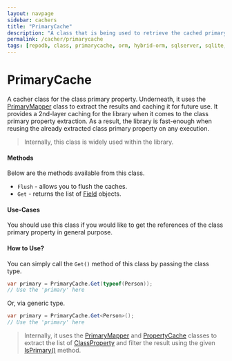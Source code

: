 ```yaml
---
layout: navpage
sidebar: cachers
title: "PrimaryCache"
description: "A class that is being used to retrieve the cached primary field of the class or data entity."
permalink: /cacher/primarycache
tags: [repodb, class, primarycache, orm, hybrid-orm, sqlserver, sqlite, mysql, postgresql]
---
```


# PrimaryCache

A cacher class for the class primary property. Underneath, it uses the [PrimaryMapper](/mapper/primarymapper) class to extract the results and caching it for future use. It provides a 2nd-layer caching for the library when it comes to the class primary property extraction. As a result, the library is fast-enough when reusing the already extracted class primary property on any execution.

> Internally, this class is widely used within the library.

#### Methods

Below are the methods available from this class.

- `Flush` - allows you to flush the caches.
- `Get` - returns the list of [Field](/class/field) objects.

#### Use-Cases

You should use this class if you would like to get the references of the class primary property in general purpose.

#### How to Use?

You can simply call the `Get()` method of this class by passing the class type.

```csharp
var primary = PrimaryCache.Get(typeof(Person));
// Use the 'primary' here
```

Or, via generic type.

```csharp
var primary = PrimaryCache.Get<Person>();
// Use the 'primary' here
```

> Internally, it uses the [PrimaryMapper](/mapper/primarymapper) and [PropertyCache](/cacher/propertycache) classes to extract the list of [ClassProperty](/class/classproperty) and filter the result using the given [IsPrimary()](/class/classproperty#isprimary) method.